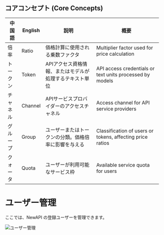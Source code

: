 ## コアコンセプト (Core Concepts)

| 中国語 | English | 説明 | 概要 |
|------|---------|------|-------------|
| 倍率 | Ratio | 価格計算に使用される乗数ファクタ | Multiplier factor used for price calculation |
| トークン | Token | APIアクセス資格情報、またはモデルが処理するテキスト単位 | API access credentials or text units processed by models |
| チャネル | Channel | APIサービスプロバイダーのアクセスチャネル | Access channel for API service providers |
| グループ | Group | ユーザーまたはトークンの分類。価格倍率に影響を与える | Classification of users or tokens, affecting price ratios |
| クォータ | Quota | ユーザーが利用可能なサービス枠 | Available service quota for users |

# ユーザー管理

ここでは、NewAPI の登録ユーザーを管理できます。

![ユーザー管理](../../assets/guide/user-management.png)